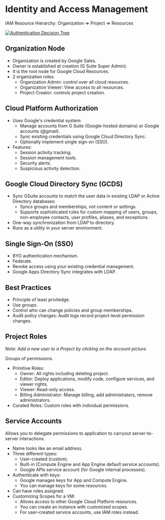 # Identity and Access Management

IAM Resource Hierarchy: Organization => Project => Resources

[![Authentication Decision Tree](https://storage.googleapis.com/gweb-cloudblog-publish/images/4_jqGRVMm.max-1000x1000.png)](https://cloud.google.com/blog/products/identity-security/identity-and-authentication-the-google-cloud-way)

## Organization Node

* Organization is created by Google Sales.
* Owner is established at creation (G Suite Super Admin).
* It is the root node for Google Cloud Resources.
* 2 organization roles:
  * Organization Admin: control over all cloud resources.
  * Organization Viewer: View access to all resources.
  * Project Creator: controls project creation.

## Cloud Platform Authorization

* Uses Google's credential system:
  * Manage accounts from G Suite (Google-hosted domains) or Google accounts (@gmail).
  * Sync existing credentials using Google Cloud Directory Sync.
  * Optionally implement single sign-on (SSO).
* Features:
  * Session activity tracking.
  * Session management tools.
  * Security alerts.
  * Suspicious activity detection.

## Google Cloud Directory Sync (GCDS)

* Sync GSuite accounts to match the user data in existing LDAP or Active Directory databases:
  * Syncs groups and memberships, not content or settings.
  * Supports sophisticated rules for custom mapping of users, groups, non-employee contacts, user profiles, aliases, and exceptions.
* One-way synchronization from LDAP to directory.
* Runs as a utility in your server environment.

## Single Sign-On (SSO)

* BYO authentication mechanism.
* Federate.
* Revoke access using your existing credential management.
* Google Apps Directory Sync integrates with LDAP.

## Best Practices

* Principle of least priviledge.
* Use groups.
* Control who can change policies and group memberships.
* Audit policy changes: Audit logs record project-level permission changes.

## Project Roles

_Note: Add a new user to a Project by clicking on the account picture._

Groups of permissions.

* Primitive Roles:
  * Owner: All rights including deleting project.
  * Editor: Deploy applications, modify code, configure services, and viewer rights.
  * Viewer: Read-only access.
  * Billing Administrator: Manage billing, add administrators, remove administrators.
* Curated Roles: Custom roles with individual permissions.

## Service Accounts

Allows you to delegate permissions to application to carryout server-to-server interactions.

* Name looks like an email address.
* Three different types:
  * User-created (custom).
  * Built-in (Compute Engine and App Engine default service accounts).
  * Google APIs service account (for Google internal processes).
* Authenticate with keys:
  * Google manages keys for App and Compute Engine.
  * You can manage keys for some resources.
* Can have roles assigned.
* Customizing Scopes for a VM:
  * Allows access to other Google Cloud Platform resources.
  * You can create an instance with customized scopes.
  * For user-created service accounts, use IAM roles instead.